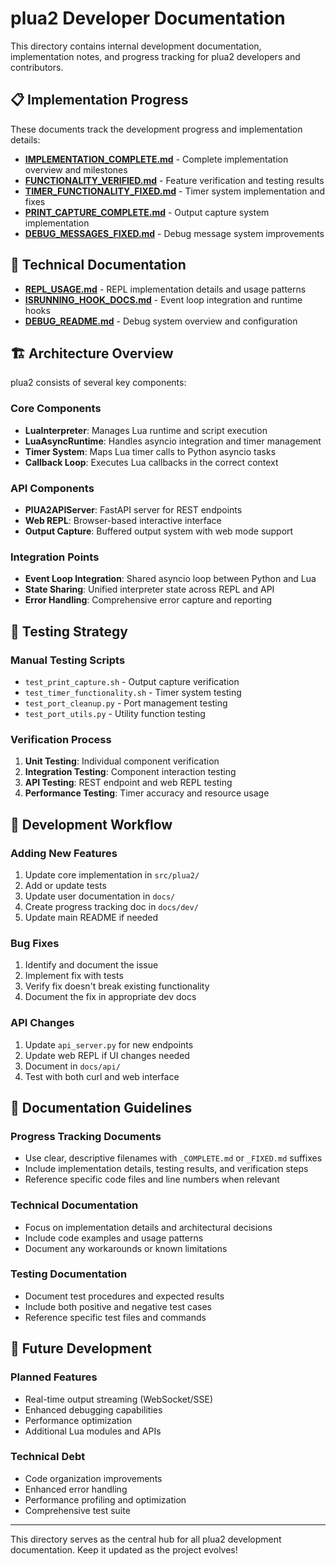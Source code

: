 # plua2 Developer Documentation

This directory contains internal development documentation, implementation notes, and progress tracking for plua2 developers and contributors.

## 📋 Implementation Progress

These documents track the development progress and implementation details:

- [**IMPLEMENTATION_COMPLETE.md**](IMPLEMENTATION_COMPLETE.md) - Complete implementation overview and milestones
- [**FUNCTIONALITY_VERIFIED.md**](FUNCTIONALITY_VERIFIED.md) - Feature verification and testing results
- [**TIMER_FUNCTIONALITY_FIXED.md**](TIMER_FUNCTIONALITY_FIXED.md) - Timer system implementation and fixes
- [**PRINT_CAPTURE_COMPLETE.md**](PRINT_CAPTURE_COMPLETE.md) - Output capture system implementation
- [**DEBUG_MESSAGES_FIXED.md**](DEBUG_MESSAGES_FIXED.md) - Debug message system improvements

## 🔧 Technical Documentation

- [**REPL_USAGE.md**](REPL_USAGE.md) - REPL implementation details and usage patterns
- [**ISRUNNING_HOOK_DOCS.md**](ISRUNNING_HOOK_DOCS.md) - Event loop integration and runtime hooks
- [**DEBUG_README.md**](DEBUG_README.md) - Debug system overview and configuration

## 🏗️ Architecture Overview

plua2 consists of several key components:

### Core Components
- **LuaInterpreter**: Manages Lua runtime and script execution
- **LuaAsyncRuntime**: Handles asyncio integration and timer management
- **Timer System**: Maps Lua timer calls to Python asyncio tasks
- **Callback Loop**: Executes Lua callbacks in the correct context

### API Components
- **PlUA2APIServer**: FastAPI server for REST endpoints
- **Web REPL**: Browser-based interactive interface
- **Output Capture**: Buffered output system with web mode support

### Integration Points
- **Event Loop Integration**: Shared asyncio loop between Python and Lua
- **State Sharing**: Unified interpreter state across REPL and API
- **Error Handling**: Comprehensive error capture and reporting

## 🧪 Testing Strategy

### Manual Testing Scripts
- `test_print_capture.sh` - Output capture verification
- `test_timer_functionality.sh` - Timer system testing
- `test_port_cleanup.py` - Port management testing
- `test_port_utils.py` - Utility function testing

### Verification Process
1. **Unit Testing**: Individual component verification
2. **Integration Testing**: Component interaction testing
3. **API Testing**: REST endpoint and web REPL testing
4. **Performance Testing**: Timer accuracy and resource usage

## 🔄 Development Workflow

### Adding New Features
1. Update core implementation in `src/plua2/`
2. Add or update tests
3. Update user documentation in `docs/`
4. Create progress tracking doc in `docs/dev/`
5. Update main README if needed

### Bug Fixes
1. Identify and document the issue
2. Implement fix with tests
3. Verify fix doesn't break existing functionality
4. Document the fix in appropriate dev docs

### API Changes
1. Update `api_server.py` for new endpoints
2. Update web REPL if UI changes needed
3. Document in `docs/api/`
4. Test with both curl and web interface

## 📝 Documentation Guidelines

### Progress Tracking Documents
- Use clear, descriptive filenames with `_COMPLETE.md` or `_FIXED.md` suffixes
- Include implementation details, testing results, and verification steps
- Reference specific code files and line numbers when relevant

### Technical Documentation
- Focus on implementation details and architectural decisions
- Include code examples and usage patterns
- Document any workarounds or known limitations

### Testing Documentation
- Document test procedures and expected results
- Include both positive and negative test cases
- Reference specific test files and commands

## 🚀 Future Development

### Planned Features
- Real-time output streaming (WebSocket/SSE)
- Enhanced debugging capabilities
- Performance optimization
- Additional Lua modules and APIs

### Technical Debt
- Code organization improvements
- Enhanced error handling
- Performance profiling and optimization
- Comprehensive test suite

---

This directory serves as the central hub for all plua2 development documentation. Keep it updated as the project evolves!
